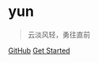 # yun

> 云淡风轻，勇往直前

[GitHub](https://github.com/yunkuangao/yunkuangao.github.io)
[Get Started](#welcome)

